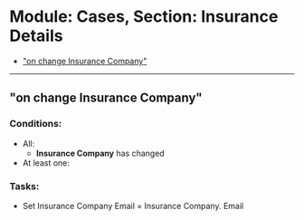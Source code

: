 # Module: Cases, Section: Insurance Details
- <a href="#wf-356"> "on change Insurance Company"</a>
----------------------
<a id="wf-356" href="#wf-356"></a>
## "on change Insurance Company"
### Conditions:
- All:
  - **Insurance Company** has changed 
- At least one:
### Tasks:
- Set Insurance Company Email = Insurance Company. Email
